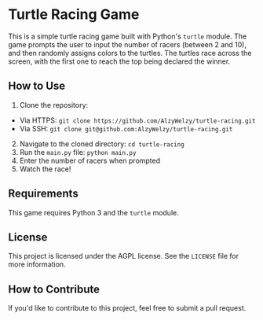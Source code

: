 # Turtle Racing Game

This is a simple turtle racing game built with Python's `turtle` module. The game prompts the user to input the number of racers (between 2 and 10), and then randomly assigns colors to the turtles. The turtles race across the screen, with the first one to reach the top being declared the winner.

## How to Use

1. Clone the repository:
- Via HTTPS: `git clone https://github.com/AlzyWelzy/turtle-racing.git`
- Via SSH: `git clone git@github.com:AlzyWelzy/turtle-racing.git`
2. Navigate to the cloned directory: `cd turtle-racing`
3. Run the `main.py` file: `python main.py`
4. Enter the number of racers when prompted
5. Watch the race!

## Requirements

This game requires Python 3 and the `turtle` module.

## License

This project is licensed under the AGPL license. See the `LICENSE` file for more information.

## How to Contribute

If you'd like to contribute to this project, feel free to submit a pull request.
